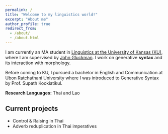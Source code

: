 ```yaml
---
permalink: /
title: "Welcome to my linguistics world!"
excerpt: "About me"
author_profile: true
redirect_from: 
  - /about/
  - /about.html
---
```


I am currently an MA student in [Linguistics at the University of Kansas (KU)](https://linguistics.ku.edu), where I am supervised by [John Gluckman](https://www.jgluckman.com/index.html). I work on generative **syntax** and its interaction with morphology. 

Before coming to KU, I pursued a bachelor in English and Communication at Ubon Ratchathani University where I was introduced to Generative Syntax by Prof. Supath Kookiatikul. 

**Research Languages:** Thai and Lao

## Current projects
  - Control & Raising in Thai
  - Adverb reduplication in Thai imperatives
